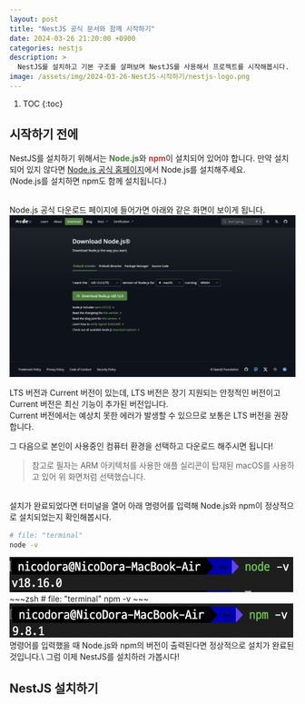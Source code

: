 ```yaml
---
layout: post
title: "NestJS 공식 문서와 함께 시작하기"
date: 2024-03-26 21:20:00 +0900
categories: nestjs
description: >
  NestJS를 설치하고 기본 구조를 살펴보며 NestJS를 사용해서 프로젝트를 시작해봅시다.
image: /assets/img/2024-03-26-NestJS-시작하기/nestjs-logo.png
---
```


1. TOC
{:toc}

## 시작하기 전에

NestJS를 설치하기 위해서는 <span style="color:rgb(65, 126, 56)"><b>Node.js</b></span>와 <span style="color:#CC3534"><b>npm</b></span>이 설치되어 있어야 합니다. 만약 설치되어 있지 않다면 [Node.js 공식 홈페이지](https://nodejs.org/en/download)에서 Node.js를 설치해주세요.\
(Node.js를 설치하면 npm도 함께 설치됩니다.)

<br>
Node.js 공식 다운로드 페이지에 들어가면 아래와 같은 화면이 보이게 됩니다.

<img src="/assets/img/2024-03-26-NestJS-시작하기/nodejs-download-page.png" alt="Node.js 공식 홈페이지">

LTS 버전과 Current 버전이 있는데, LTS 버전은 장기 지원되는 안정적인 버전이고 Current 버전은 최신 기능이 추가된 버전입니다.\
Current 버전에서는 예상치 못한 에러가 발생할 수 있으므로 보통은 LTS 버전을 권장합니다.

그 다음으로 본인이 사용중인 컴퓨터 환경을 선택하고 다운로드 해주시면 됩니다!

> 참고로 필자는 ARM 아키텍처를 사용한 애플 실리콘이 탑재된 macOS를 사용하고 있어 위 화면처럼 선택했습니다.

<br>
설치가 완료되었다면 터미널을 열어 아래 명령어를 입력해 Node.js와 npm이 정상적으로 설치되었는지 확인해봅시다.

~~~zsh
# file: "terminal"
node -v
~~~

<img src="/assets/img/2024-03-26-NestJS-시작하기/node-version-check.png" width="500" alt="node 버전 확인">

<br>
~~~zsh
# file: "terminal"
npm -v
~~~

<img src="/assets/img/2024-03-26-NestJS-시작하기/npm-version-check.png" width="500" alt="npm 버전 확인">

<br>
명령어를 입력했을 때 Node.js와 npm의 버전이 출력된다면 정상적으로 설치가 완료된 것입니다.\
그럼 이제 NestJS를 설치하러 가봅시다!
<br>

## NestJS 설치하기